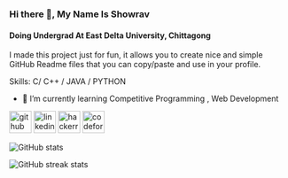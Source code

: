 ### Hi there 👋, My Name Is Showrav
#### Doing Undergrad At East Delta University, Chittagong
I made this project just for fun, it allows you to create nice and simple GitHub Readme files that you can copy/paste and use in your profile.

Skills: C/ C++ / JAVA / PYTHON 

- 🌱 I’m currently learning Competitive Programming , Web Development 


[<img src='https://cdn.jsdelivr.net/npm/simple-icons@3.0.1/icons/github.svg' alt='github' height='40'>](https://github.com/Showrav-Dhar)  [<img src='https://cdn.jsdelivr.net/npm/simple-icons@3.0.1/icons/linkedin.svg' alt='linkedin' height='40'>](https://www.linkedin.com/in/https://www.linkedin.com/in/showrav-dhar-649242227//)  [<img src='https://cdn.jsdelivr.net/npm/simple-icons@3.0.1/icons/hackerrank.svg' alt='hackerrank' height='40'>](https://www.hackerrank.com/Showrav_Dhar_99)  [<img src='https://cdn.jsdelivr.net/npm/simple-icons@3.0.1/icons/codeforces.svg' alt='codeforces' height='40'>](https://codeforces.com/profile/dip7890)  

![GitHub stats](https://github-readme-stats.vercel.app/api?username=Showrav-Dhar&show_icons=true)  

![GitHub streak stats](https://streak-stats.demolab.com/?user=Showrav-Dhar)  

